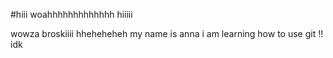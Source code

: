 #hiii
woahhhhhhhhhhhhh
hiiiii

<h>wowza
broskiiii 
hheheheheh my name is anna 
i am learning how to use git !! 
idk